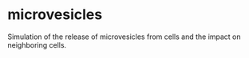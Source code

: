 microvesicles
=============

Simulation of the release of microvesicles from cells and the impact on neighboring cells.